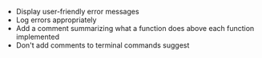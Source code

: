 - Display user-friendly error messages
- Log errors appropriately
- Add a comment summarizing what a function does above each function implemented
- Don't add comments to terminal commands suggest